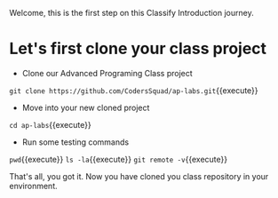Welcome, this is the first step on this Classify Introduction journey.

# Let's first clone your class project

- Clone our Advanced Programing Class project

`git clone https://github.com/CodersSquad/ap-labs.git`{{execute}}

- Move into your new cloned project

`cd ap-labs`{{execute}}

- Run some testing commands

`pwd`{{execute}}
`ls -la`{{execute}}
`git remote -v`{{execute}}

That's all, you got it. Now you have cloned you class repository in your environment.